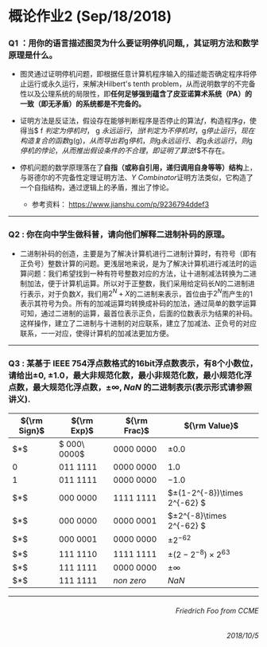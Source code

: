 <script type="text/javascript"
   src="http://cdn.mathjax.org/mathjax/latest/MathJax.js?config=TeX-AMS-MML_HTMLorMML">
</script>
# 概论作业2 (Sep/18/2018)

### Q1 ：用你的语言描述图灵为什么要证明停机问题,，其证明方法和数学原理是什么。

* 图灵通过证明停机问题，即根据任意计算机程序输入的描述能否确定程序将停止运行或永久运行，来解决Hilbert's tenth problem，从而说明数学的不完备性以及公理系统的局限性，即**任何足够强到蕴含了皮亚诺算术系统（PA）的一致（即无矛盾）的系统都是不完备的。**

* 证明方法是反证法，假设存在能够判断程序是否停止的算法$f$，构造程序$g$，使得当$ f $判定为停机时，$ g $永远运行，当$f$判定为不停机时，$g$停止运行，现在构造复合的函数$g(g)$，从而导出若$g$停机，则$g$永远运行、若$g$永远运行，则$g$停机的悖论，从而推出假设条件的不合理，即证明了算法$f$不存在。

* 停机问题的数学原理落在了**自指（或称自引用，递归调用自身等等）结构**上，与哥德尔的不完备性定理证明方法、*Y Combinator*证明方法类似，它构造了一个自指结构，通过逻辑上的矛盾，推出了悖论。

   * 参考资料： <https://www.jianshu.com/p/9236794ddef3>

***

### Q2 : 你在向中学生做科普，请向他们解释二进制补码的原理。

* 二进制补码的创造，主要是为了解决计算机进行二进制计算时，有符号（即有正负号）整数计算的问题。更浅层地来说，是为了解决计算机进行减法时的运算问题：我们希望找到一种有符号整数对应的方法，让十进制减法转换为二进制加法，便于计算机运算。所以对于正整数，我们采用给定码长$N$的二进制进行表示，对于负数$X$，我们用$2^N+X$的二进制来表示，首位由于$2^N$而产生的$1$表示其符号为负。所有的加减运算均转换成补码的加法，通过简单的数学运算可知，通过二进制的运算，最首位表示正负，后面的位数表示为结果的补码。这样操作，建立了二进制与十进制的对应联系，建立了加减法、正负号的对应联系，一一对应，使得计算机的加减法更加方便。

***

### Q3 : 某基于 IEEE 754浮点数格式的16bit浮点数表示，有8个小数位，请给出$±0$, $±1.0$，最大非规范化数，最小非规范化数，最小规范化浮点数，最大规范化浮点数，$±∞$, $NaN$ 的二进制表示(表示形式请参照讲义).


| ${\rm Sign}$ | ${\rm Exp}$       |  ${\rm Frac}$      |  ${\rm Value}$   |
| ---- | -------- | -------- | ------------------------------------------------------------ |
| $\*\$    |$ 000\ 0000$ | $0000\ 0000$ | $±0.0$                                                         |
| $0$    | $011\ 1111$ | $0000\ 0000$ | $1.0$                                                          |
| $1$    | $011\ 1111$ | $0000\ 0000$ | $-1.0$                                                         |
| $\*\$     | $000\ 0000$ | $1111\ 1111$ | $±(1-2^{-8})\times 2^{-62} $|
| $\*\$     | $000\ 0000$ | $0000\ 0001$ | $±2^{-8}\times 2^{-62} $|
| $\*\$     | $000\ 0001$ | $0000\ 0000$ | $±2^{-62}$ |
| $\*\$    | $111\ 1110$ | $1111\ 1111$ | $±(2-2^{-8})\times 2^{63}$|
| $\*\$   | $111\ 1111$ | $0000\ 0000$ | $±∞$                                                           |
| $\*\$   | $111\ 1111$ | $non\ zero$   | $NaN$                                                          |

***
###### <p align="right">Friedrich Foo *from CCME* </p>
###### <p align="right">2018/10/5 </p>
